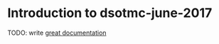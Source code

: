 # Introduction to dsotmc-june-2017

TODO: write [great documentation](http://jacobian.org/writing/what-to-write/)
